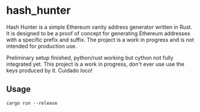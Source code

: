 # hash_hunter

Hash Hunter is a simple Ethereum vanity address generator written in Rust. It is designed to be a proof of concept for generating Ethereum addresses with a specific prefix and suffix. The project is a work in progress and is not intended for production use.

Preliminary setup finished, python/rust working but cython not fully integrated yet. This project is a work in progress, don't ever use use the keys produced by it. Cuidado loco!

## Usage

```wsl
cargo run --release
```
